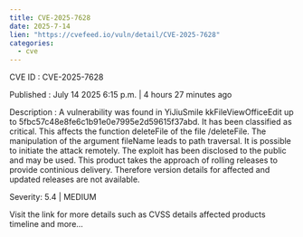 ```yaml
--- 
title: CVE-2025-7628
date: 2025-7-14
lien: "https://cvefeed.io/vuln/detail/CVE-2025-7628"
categories:
  - cve
---
```


CVE ID : CVE-2025-7628

Published :  July 14
2025
6:15 p.m. | 4 hours
27 minutes ago

Description : A vulnerability was found in YiJiuSmile kkFileViewOfficeEdit up to 5fbc57c48e8fe6c1b91e0e7995e2d59615f37abd. It has been classified as critical. This affects the function deleteFile of the file /deleteFile. The manipulation of the argument fileName leads to path traversal. It is possible to initiate the attack remotely. The exploit has been disclosed to the public and may be used. This product takes the approach of rolling releases to provide continious delivery. Therefore
version details for affected and updated releases are not available.

Severity: 5.4 | MEDIUM

Visit the link for more details
such as CVSS details
affected products
timeline
and more...
